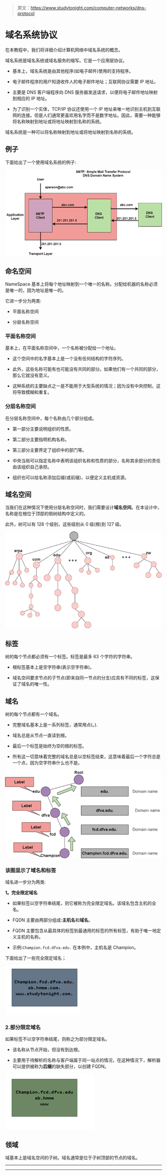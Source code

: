 > 原文：<https://www.studytonight.com/computer-networks/dns-protocol>

# 域名系统协议

在本教程中，我们将详细介绍计算机网络中域名系统的概念。

域名系统是域名系统或域名服务的缩写。它是一个应用层协议。

*   基本上，域名系统是由其他程序(如电子邮件)使用的支持程序。

*   电子邮件程序的用户知道收件人的电子邮件地址；互联网协议需要 IP 地址。

*   主要是 DNS 客户端程序向 DNS 服务器发送请求，以便将电子邮件地址映射到相应的 IP 地址。

*   为了识别一个实体，TCP/IP 协议还使用一个 IP 地址来唯一地识别主机到互联网的连接。但是人们通常更喜欢用名字而不是数字地址。因此，需要一种能够将名称映射到地址或将地址映射到名称的系统。

域名系统是一种可以将名称映射到地址或将地址映射到名称的系统。

## 例子

下面给出了一个使用域名系统的例子:

![](img/a7beb5209ce27ade69aa36ec9f749f20.png)

## 命名空间

NameSpace 基本上将每个地址映射到一个唯一的名称。分配给机器的名称必须是唯一的，因为地址是唯一的。

它进一步分为两类:

*   平面名称空间

*   分层名称空间

### 平面名称空间

基本上，在平面名称空间中，一个名称被分配给一个地址。

*   这个空间中的名字基本上是一个没有任何结构的字符序列。

*   此外，这些名称可能有也可能没有共同的部分。如果他们有一个共同的部分，那么它就没有意义。

*   这种系统的主要缺点之一是不能用于大型系统的情况；因为没有中央控制，这将导致模糊和重复。

### 分层名称空间

在分层名称空间中，每个名称由几个部分组成。

*   第一部分主要说明组织的性质。

*   第二部分主要指明机构名称。

*   第三部分主要界定了组织中的部门等。

*   中央当局可以指定名称中表明该组织名称和性质的部分，名称其余部分的责任由该组织自己承担。

*   组织也可以给名称添加后缀(或前缀)，以便定义主机或资源。

## 域名空间

当我们在这种情况下使用分层名称空间时，我们需要设计**域名空间**。在本设计中，名称是在根位于顶部的倒树结构中定义的。

此外，树可以有 128 个级别，这些级别从 0 级(根)到 127 级。

![](img/82e9d812e5ca5e933fde2c117c9cd62c.png)

## 标签

树的每个节点都必须有一个标签。标签是最多 63 个字符的字符串。

*   根标签基本上是空字符串(表示空字符串)。

*   域名空间要求节点的子节点(即来自同一节点的分支)应具有不同的标签，这保证了域名的唯一性。

## 域名

树的每个节点都有一个域名。

*   完整域名基本上是一系列标签，通常用点(。).

*   域名总是从节点一直读到根。

*   最后一个标签是始终为空的根的标签。

*   所有这一切意味着完整的域名总是以空标签结束，这意味着最后一个字符总是一个点，因为空字符串什么也不是。

![](img/fc8be848f6caa0d549712dcdbab058cc.png)

### 该图显示了域名和标签

域名进一步分为两类:

**1。完全限定域名**

*   如果标签以空字符串结尾，则它被称为完全限定域名。该域名包含主机的全名。

*   FQDN 主要由两部分组成:**主机名**和**域名**。

*   FQDN 主要包含从最具体的标签到最通用的标签的所有标签，有助于唯一地定义主机的名称。

*   示例:`Champion.fcd.dfva.edu.` 在本例中，主机名是 Champion。

下面给出了一些完全限定域名；

![](img/4d4e973d7c00e02da5e6a3bf6e8363f1.png)

### 2.部分限定域名

如果标签不以空字符串结尾，则称之为部分限定域名。

*   该名称从节点开始，但没有到达根。

*   主要用于待解析的名称与客户端属于同一站点的情况，在这种情况下，解析器可以提供被称为**后缀**的缺失部分，以创建 FQDN。

![](img/0b001b344b400453356535e6d341032c.png)

## 领域

域基本上是域名空间的子树。域名通常是位于子树顶部的节点的域名。



* * *

* * *